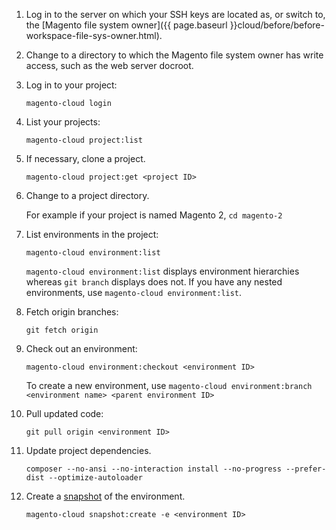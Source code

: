 <div markdown="1">

1.	Log in to the server on which your SSH keys are located as, or switch to, the [Magento file system owner]({{ page.baseurl }}cloud/before/before-workspace-file-sys-owner.html).
2.	Change to a directory to which the Magento file system owner has write access, such as the web server docroot.
2.	Log in to your project:

		magento-cloud login
3.	List your projects:

		magento-cloud project:list
4.	If necessary, clone a project.

		magento-cloud project:get <project ID>
4.	Change to a project directory.

	For example if your project is named Magento 2, `cd magento-2`
4.	List environments in the project:

		magento-cloud environment:list

	<div class="bs-callout bs-callout-info" id="info">
  		<p><code>magento-cloud environment:list</code> displays environment hierarchies whereas <code>git branch</code> displays does not. If you have any nested environments, use <code>magento-cloud environment:list</code>.</p>
	</div>

5.	Fetch origin branches:

		git fetch origin
6.	Check out an environment:

		magento-cloud environment:checkout <environment ID>

	To create a new environment, use `magento-cloud environment:branch <environment name> <parent environment ID>`
8.	Pull updated code:

		git pull origin <environment ID>
9.	Update project dependencies.

		composer --no-ansi --no-interaction install --no-progress --prefer-dist --optimize-autoloader
7.  Create a [snapshot]({{page.baseurl}}cloud/admin/admin-snap.html) of the environment.

        magento-cloud snapshot:create -e <environment ID>